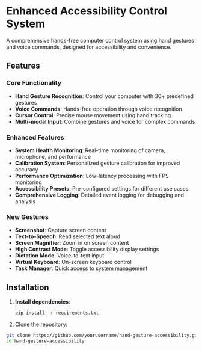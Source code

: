 # Enhanced Accessibility Control System

A comprehensive hands-free computer control system using hand gestures and voice commands, designed for accessibility and convenience.

## Features

### Core Functionality
- **Hand Gesture Recognition**: Control your computer with 30+ predefined gestures
- **Voice Commands**: Hands-free operation through voice recognition
- **Cursor Control**: Precise mouse movement using hand tracking
- **Multi-modal Input**: Combine gestures and voice for complex commands

### Enhanced Features
- **System Health Monitoring**: Real-time monitoring of camera, microphone, and performance
- **Calibration System**: Personalized gesture calibration for improved accuracy
- **Performance Optimization**: Low-latency processing with FPS monitoring
- **Accessibility Presets**: Pre-configured settings for different use cases
- **Comprehensive Logging**: Detailed event logging for debugging and analysis

### New Gestures
- **Screenshot**: Capture screen content
- **Text-to-Speech**: Read selected text aloud
- **Screen Magnifier**: Zoom in on screen content
- **High Contrast Mode**: Toggle accessibility display settings
- **Dictation Mode**: Voice-to-text input
- **Virtual Keyboard**: On-screen keyboard control
- **Task Manager**: Quick access to system management

## Installation

1. **Install dependencies**:
   ```bash
   pip install -r requirements.txt

2. Clone the repository:
```bash
git clone https://github.com/yourusername/hand-gesture-accessibility.git
cd hand-gesture-accessibility